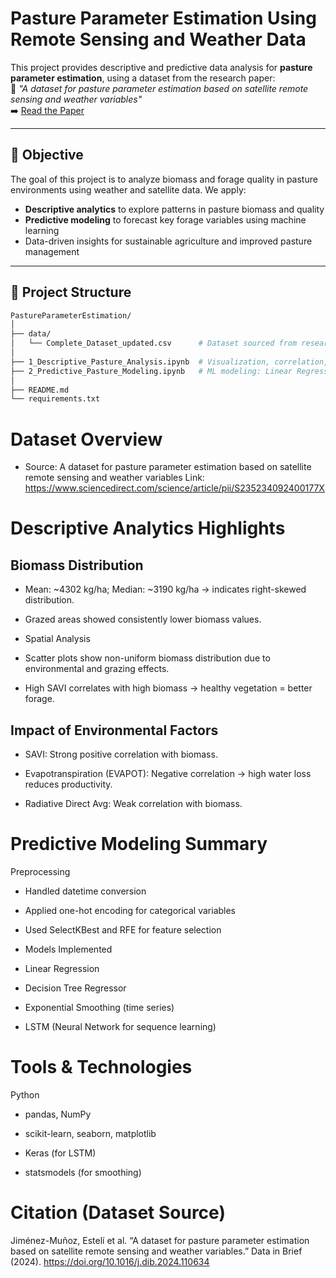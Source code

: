 # Pasture Parameter Estimation Using Remote Sensing and Weather Data

This project provides descriptive and predictive data analysis for **pasture parameter estimation**, using a dataset from the research paper:  
📄 _"A dataset for pasture parameter estimation based on satellite remote sensing and weather variables"_  
➡️ [Read the Paper](https://www.sciencedirect.com/science/article/pii/S235234092400177X)

---

## 📌 Objective

The goal of this project is to analyze biomass and forage quality in pasture environments using weather and satellite data. We apply:
- **Descriptive analytics** to explore patterns in pasture biomass and quality
- **Predictive modeling** to forecast key forage variables using machine learning
- Data-driven insights for sustainable agriculture and improved pasture management

---

## 📂 Project Structure

```bash
PastureParameterEstimation/
│
├── data/
│   └── Complete_Dataset_updated.csv      # Dataset sourced from research paper
│
├── 1_Descriptive_Pasture_Analysis.ipynb  # Visualization, correlation, forage quality analysis
├── 2_Predictive_Pasture_Modeling.ipynb   # ML modeling: Linear Regression, Decision Tree, LSTM
│
├── README.md
└── requirements.txt
```

# Dataset Overview

- Source: A dataset for pasture parameter estimation based on satellite remote sensing and weather variables
Link: https://www.sciencedirect.com/science/article/pii/S235234092400177X



# Descriptive Analytics Highlights

## Biomass Distribution

- Mean: ~4302 kg/ha; Median: ~3190 kg/ha → indicates right-skewed distribution.

- Grazed areas showed consistently lower biomass values.

- Spatial Analysis

- Scatter plots show non-uniform biomass distribution due to environmental and grazing effects.

- High SAVI correlates with high biomass → healthy vegetation = better forage.

## Impact of Environmental Factors

- SAVI: Strong positive correlation with biomass.

- Evapotranspiration (EVAPOT): Negative correlation → high water loss reduces productivity.

- Radiative Direct Avg: Weak correlation with biomass.

# Predictive Modeling Summary
Preprocessing

- Handled datetime conversion

- Applied one-hot encoding for categorical variables

- Used SelectKBest and RFE for feature selection

- Models Implemented

- Linear Regression

- Decision Tree Regressor

- Exponential Smoothing (time series)

- LSTM (Neural Network for sequence learning)


# Tools & Technologies
Python

- pandas, NumPy

- scikit-learn, seaborn, matplotlib

- Keras (for LSTM)

- statsmodels (for smoothing)

# Citation (Dataset Source)
Jiménez-Muñoz, Estelí et al. “A dataset for pasture parameter estimation based on satellite remote sensing and weather variables.” Data in Brief (2024).
https://doi.org/10.1016/j.dib.2024.110634

